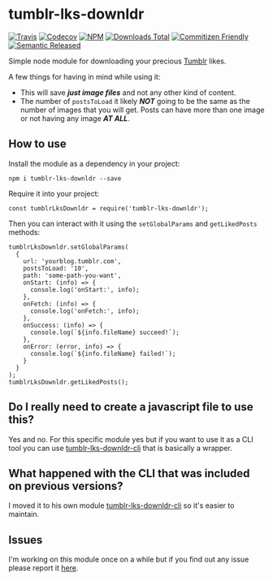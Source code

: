 # tumblr-lks-downldr
[![Travis](https://img.shields.io/travis/andresdavid90/tumblr-lks-downldr.svg?style=flat-square)](https://travis-ci.org/andresdavid90/tumblr-lks-downldr)
[![Codecov](https://img.shields.io/codecov/c/github/andresdavid90/tumblr-lks-downldr.svg?style=flat-square)](https://codecov.io/github/andresdavid90/tumblr-lks-downldr)
[![NPM](https://img.shields.io/npm/v/tumblr-lks-downldr.svg?style=flat-square)](https://www.npmjs.com/package/tumblr-lks-downldr)
[![Downloads Total](https://img.shields.io/npm/dt/tumblr-lks-downldr.svg?style=flat-square)](https://www.npmjs.com/package/tumblr-lks-downldr)
[![Commitizen Friendly](https://img.shields.io/badge/commitizen-friendly-brightgreen.svg)](http://commitizen.github.io/cz-cli/)
[![Semantic Released](https://img.shields.io/badge/%20%20%F0%9F%93%A6%F0%9F%9A%80-semantic--release-e10079.svg)](https://github.com/semantic-release/semantic-release)

Simple node module for downloading your precious [Tumblr](https://tumblr.com) likes.

A few things for having in mind while using it:
* This will save ***just image files*** and not any other kind of content.
* The number of `postsToLoad` it likely ***NOT*** going to be the same as the number of images that you will get. Posts can have more than one image or not having any image ***AT ALL***.

## How to use

Install the module as a dependency in your project:
```
npm i tumblr-lks-downldr --save
```

Require it into your project:
```
const tumblrLksDownldr = require('tumblr-lks-downldr');
```

Then you can interact with it using the `setGlobalParams` and `getLikedPosts` methods:
```
tumblrLksDownldr.setGlobalParams(
  {
    url: 'yourblog.tumblr.com',
    postsToLoad: '10',
    path: 'some-path-you-want',
    onStart: (info) => {
      console.log('onStart:', info);
    },
    onFetch: (info) => {
      console.log('onFetch:', info);
    },
    onSuccess: (info) => {
      console.log(`${info.fileName} succeed!`);
    },
    onError: (error, info) => {
      console.log(`${info.fileName} failed!`);
    }
  }
);
tumblrLksDownldr.getLikedPosts();
```

## Do I really need to create a javascript file to use this?

Yes and no. For this specific module yes but if you want to use it as a CLI tool you can use [tumblr-lks-downldr-cli](https://github.com/andresdavid90/tumblr-lks-downldr-cli) that is basically a wrapper.

## What happened with the CLI that was included on previous versions?

I moved it to his own module  [tumblr-lks-downldr-cli](https://github.com/andresdavid90/tumblr-lks-downldr-cli) so it's easier to maintain.

## Issues

I'm working on this module once on a while but if you find out any issue please report it [here](https://github.com/andresdavid90/tumblr-lks-downldr/issues).
